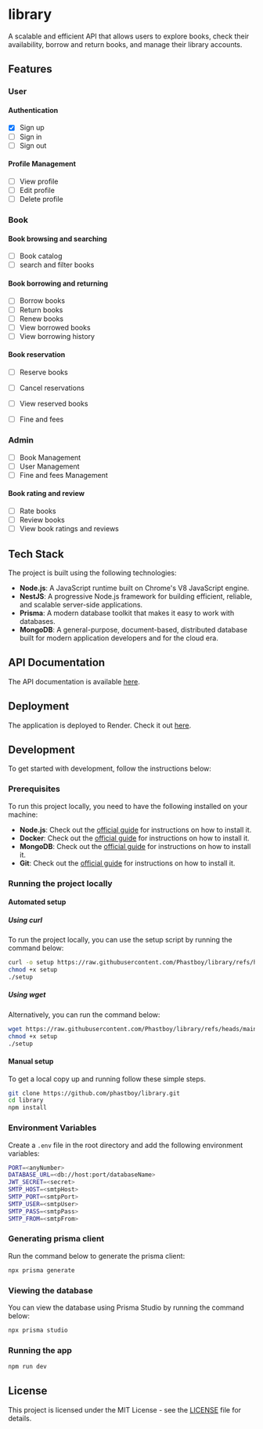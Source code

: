 # library
 A scalable and efficient API that allows users to explore books, check their availability, borrow and return books, and manage their library accounts.

## Features
### User
#### Authentication
- [X] Sign up
- [ ] Sign in
- [ ] Sign out

#### Profile Management
- [ ] View profile
- [ ] Edit profile
- [ ] Delete profile

### Book
#### Book browsing and searching
- [ ] Book catalog
- [ ] search and filter books

#### Book borrowing and returning
- [ ] Borrow books
- [ ] Return books
- [ ] Renew books
- [ ] View borrowed books
- [ ] View borrowing history

#### Book reservation
- [ ] Reserve books
- [ ] Cancel reservations
- [ ] View reserved books

- [ ] Fine and fees

### Admin
- [ ] Book Management
- [ ] User Management
- [ ] Fine and fees Management

#### Book rating and review
- [ ] Rate books
- [ ] Review books
- [ ] View book ratings and reviews

## Tech Stack
The project is built using the following technologies:
- **Node.js**: A JavaScript runtime built on Chrome's V8 JavaScript engine.
- **NestJS**: A progressive Node.js framework for building efficient, reliable, and scalable server-side applications.
- **Prisma**: A modern database toolkit that makes it easy to work with databases.
- **MongoDB**: A general-purpose, document-based, distributed database built for modern application developers and for the cloud era.

## API Documentation
The API documentation is available [here](https://library-czvh.onrender.com/api/docs).


## Deployment
The application is deployed to Render. Check it out [here](https://library-czvh.onrender.com).

## Development
To get started with development, follow the instructions below:
### Prerequisites
To run this project locally, you need to have the following installed on your machine:
- **Node.js**: Check out the [official guide](https://nodejs.org/en/download/) for instructions on how to install it.
- **Docker**: Check out the [official guide](https://docs.docker.com/get-docker/) for instructions on how to install it.
- **MongoDB**: Check out the [official guide](https://docs.mongodb.com/manual/installation/) for instructions on how to install it.
- **Git**: Check out the [official guide](https://git-scm.com/book/en/v2/Getting-Started-Installing-Git) for instructions on how to install it.

### Running the project locally

#### Automated setup
##### Using curl
To run the project locally, you can use the setup script by running the command below:
```bash
curl -o setup https://raw.githubusercontent.com/Phastboy/library/refs/heads/main/setup
chmod +x setup
./setup
```

##### Using wget
Alternatively, you can run the command below:
```bash
wget https://raw.githubusercontent.com/Phastboy/library/refs/heads/main/setup
chmod +x setup
./setup
```

#### Manual setup
To get a local copy up and running follow these simple steps.
```bash
git clone https://github.com/phastboy/library.git
cd library
npm install
```

### Environment Variables
Create a `.env` file in the root directory and add the following environment variables:
```bash
PORT=<anyNumber>
DATABASE_URL=<db://host:port/databaseName>
JWT_SECRET=<secret>
SMTP_HOST=<smtpHost>
SMTP_PORT=<smtpPort>
SMTP_USER=<smtpUser>
SMTP_PASS=<smtpPass>
SMTP_FROM=<smtpFrom>
```

### Generating prisma client
Run the command below to generate the prisma client:
```bash
npx prisma generate
```

### Viewing the database
You can view the database using Prisma Studio by running the command below:
```bash
npx prisma studio
```

### Running the app
```bash
npm run dev
```


## License
This project is licensed under the MIT License - see the [LICENSE](LICENSE) file for details.
